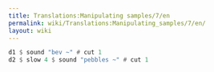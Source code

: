 ```yaml
---
title: Translations:Manipulating samples/7/en
permalink: wiki/Translations:Manipulating_samples/7/en/
layout: wiki
---
```


``` Haskell
d1 $ sound "bev ~" # cut 1
d2 $ slow 4 $ sound "pebbles ~" # cut 1
```

